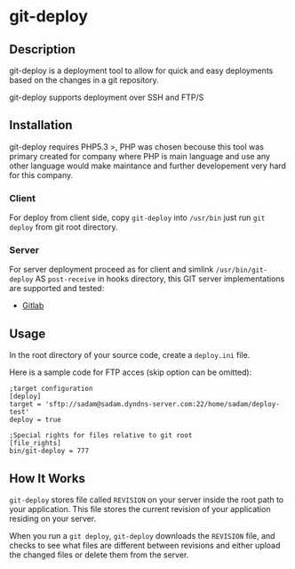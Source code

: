 # git-deploy

## Description

git-deploy is a deployment tool to allow for quick and easy deployments based on
the changes in a git repository.

git-deploy supports deployment over SSH and FTP/S

## Installation

git-deploy requires PHP5.3 >, PHP was chosen becouse this tool was primary created for company where PHP is main
language and use any other language would make maintance and further developement very hard for this company.

### Client

For deploy from client side, copy `git-deploy` into `/usr/bin` just run `git deploy` from git root directory.

### Server

For server deployment proceed as for client and simlink `/usr/bin/git-deploy` AS `post-receive` in hooks directory, this GIT server implementations are supported and tested:

* [Gitlab](http://gitlab.org/) 


## Usage

In the root directory of your source code, create a <code>deploy.ini</code> file.

Here is a sample code for FTP acces (skip option can be omitted):

    ;target configuration
    [deploy]
    target = 'sftp://sadam@sadam.dyndns-server.com:22/home/sadam/deploy-test'
    deploy = true

    ;Special rights for files relative to git root
    [file_rights]
    bin/git-deploy = 777


## How It Works

`git-deploy` stores file called `REVISION` on your server inside the root path to your application.
This file stores the current revision of your application residing on your server.

When you run a `git deploy`, `git-deploy` downloads the `REVISION` file, and checks to see what
files are different between revisions and either upload the changed files or delete them from the server.